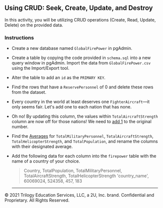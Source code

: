 ## Using CRUD: Seek, Create, Update, and Destroy

In this activity, you will be utilizing CRUD operations (Create, Read, Update, Delete) on the provided data.

### Instructions

* Create a new database named `GlobalFirePower` in pgAdmin.

* Create a table by copying the code provided in `schema.sql` into a new query window in pgAdmin. Import the data from `GlobalFirePower.csv` using the Import/Export tool.

* Alter the table to add an `id` as the `PRIMARY KEY`. 

* Find the rows that have a `ReservePersonnel` of 0 and delete these rows from the dataset.

* Every country in the world at least deserves one `FighterAircraft`—it only seems fair. Let's add one to each nation that has none.

* Oh no! By updating this column, the values within `TotalAircraftStrength` column are now off for those nations! We need to [add 1](https://stackoverflow.com/a/2680352) to the original number.

* Find the [Averages](https://www.w3schools.com/sql/sql_count_avg_sum.asp) for `TotalMilitaryPersonnel`, `TotalAircraftStrength`, `TotalHelicopterStrength`, and `TotalPopulation`, and rename the columns with their designated average.

* Add the following data for each column into the `firepower` table with the name of a country of your choice.

  > Country, TotalPopulation, TotalMilitaryPersonnel, TotalAircraftStrength, TotalHelicopterStrength
  > 'country_name', 60069024, 524358, 457, 183

  ---

© 2021 Trilogy Education Services, LLC, a 2U, Inc. brand.  Confidential and Proprietary.  All Rights Reserved.